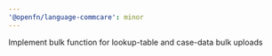 ```yaml
---
'@openfn/language-commcare': minor
---
```


Implement bulk function for lookup-table and case-data bulk uploads
